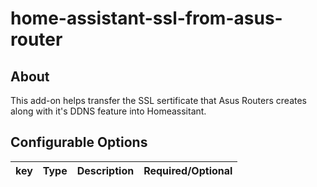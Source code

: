 # home-assistant-ssl-from-asus-router
## About
This add-on helps transfer the SSL sertificate that Asus Routers creates along with it's DDNS feature into Homeassitant.

## Configurable Options
| key | Type | Description | Required/Optional 
| --- | --- | --- | --- 